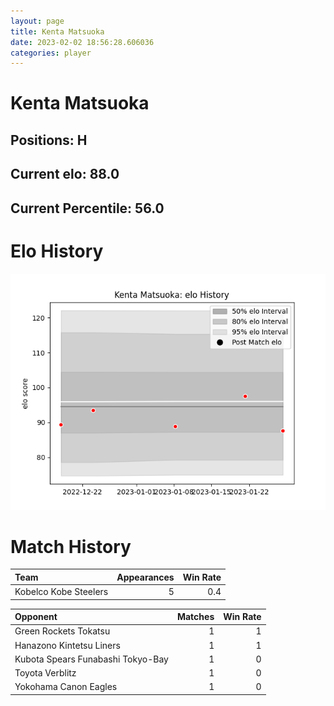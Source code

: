 ```yaml
---  
layout: page  
title: Kenta Matsuoka  
date: 2023-02-02 18:56:28.606036  
categories: player  
---
```

# Kenta Matsuoka

## Positions: H

## Current elo: 88.0

## Current Percentile: 56.0

# Elo History


![elo history](history_KentaMatsuoka.png)
# Match History


| Team                  |   Appearances |   Win Rate |
|:----------------------|--------------:|-----------:|
| Kobelco Kobe Steelers |             5 |        0.4 |

| Opponent                          |   Matches |   Win Rate |
|:----------------------------------|----------:|-----------:|
| Green Rockets Tokatsu             |         1 |          1 |
| Hanazono Kintetsu Liners          |         1 |          1 |
| Kubota Spears Funabashi Tokyo-Bay |         1 |          0 |
| Toyota Verblitz                   |         1 |          0 |
| Yokohama Canon Eagles             |         1 |          0 |